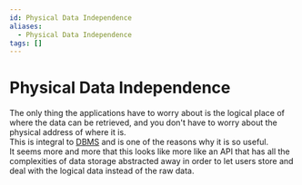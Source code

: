 ```yaml
---
id: Physical Data Independence
aliases:
  - Physical Data Independence
tags: []
---
```


# Physical Data Independence
The only thing the applications have to worry about is the logical place of where the data can be retrieved, and you don't have to worry about the physical address of where it is.   
This is integral to [DBMS](notes/DBMS.md) and is one of the reasons why it is so useful.  
It seems more and more that this looks like more like an API that has all the complexities of data storage abstracted away in order to let users store and deal with the logical data instead of the raw data.  

